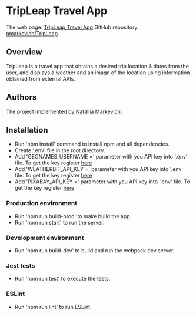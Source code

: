 # TripLeap Travel App
The web page: [TripLeap Travel App](https://bespoke-gelato-6d8052.netlify.app/) 
GitHub repository: [nmarkevich/TripLeap](https://github.com/nmarkevich/TripLeap)
## Overview
TripLeap is a travel app that obtains a desired trip location & dates from the user, and displays a weather and an image of the location using information obtained from external APIs.

## Authors
The project implemented by [Natallia Markevich](https://github.com/nmarkevich).

## Installation
- Run 'npm install' command to install npm and all dependencies.
- Create '.env' file in the root directory.
- Add 'GEONAMES_USERNAME =' parameter with you API key into '.env' file. To get the key register [here](http://www.geonames.org/export/web-services.html)
- Add 'WEATHERBIT_API_KEY =' parameter with you API key into '.env' file. To get the key register [here](https://www.weatherbit.io/account/create)
- Add 'PIXABAY_API_KEY =' parameter with you API key into '.env' file. To get the key register [here](https://pixabay.com/api/docs/)

### Production environment
- Run 'npm run build-prod' to make build the app.
- Run 'npm run start' to run the server.
### Development environment
- Run 'npm run build-dev' to build and run the webpack dev server.
### Jest tests
- Run 'npm run test' to execute the tests.

### ESLint
- Run 'npm run lint' to run ESLint.